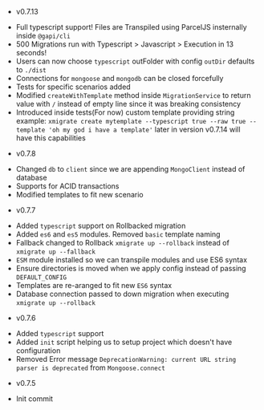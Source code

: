 * v0.7.13
- Full typescript support! Files are Transpiled using ParcelJS insternally inside `@gapi/cli`
- 500 Migrations run with Typescript > Javascript > Execution in 13 seconds!
- Users can now choose `typescript` outFolder with config `outDir` defaults to `./dist`
- Connections for `mongoose` and `mongodb` can be closed forcefully
- Tests for specific scenarios added
- Modified `createWithTemplate` method inside `MigrationService` to return value with `/` instead of empty line since it was breaking consistency
- Introduced inside tests(For now) custom template providing string example: `xmigrate create mytemplate --typescript true --raw true --template 'oh my god i have a template'` later in version v0.7.14 will have this capabilities

* v0.7.8
- Changed `db` to `client` since we are appending `MongoClient` instead of database
- Supports for ACID transactions
- Modified templates to fit new scenario

* v0.7.7
- Added `typescript` support on Rollbacked migration
- Added `es6` and `es5` modules. Removed `basic` template naming
- Fallback changed to Rollback `xmigrate up --rollback` instead of `xmigrate up --fallback`
- `ESM` module installed so we can transpile modules and use ES6 syntax
- Ensure directories is moved when we apply config instead of passing `DEFAULT_CONFIG`
- Templates are re-aranged to fit new `ES6` syntax
- Database connection passed to down migration when executing `xmigrate up --rollback`

* v0.7.6
- Added `typescript` support
- Added `init` script helping us to setup project which doesn't have configuration
- Removed Error message `DeprecationWarning: current URL string parser is deprecated` from `Mongoose.connect`

* v0.7.5
- Init commit